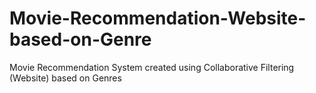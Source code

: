 # Movie-Recommendation-Website-based-on-Genre
Movie Recommendation System created using Collaborative Filtering (Website) based on Genres
